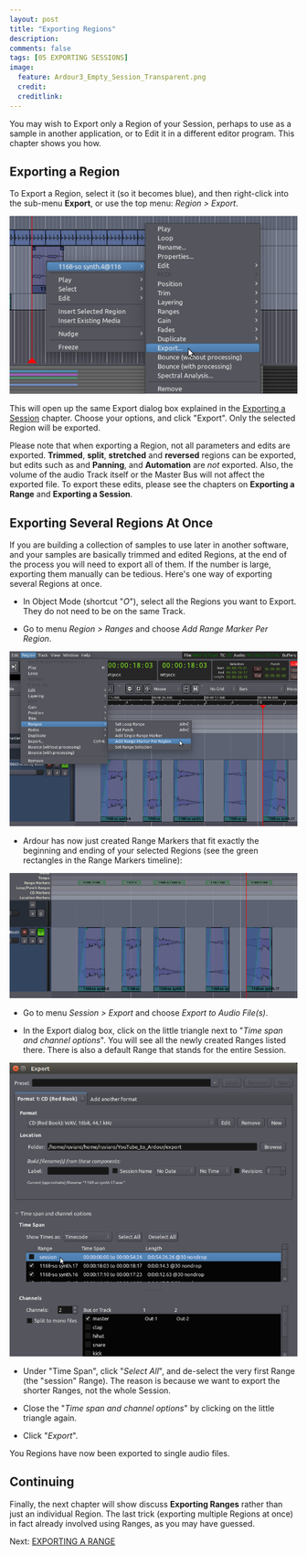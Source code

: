 ```yaml
---
layout: post
title: "Exporting Regions"
description:
comments: false 
tags: [05 EXPORTING SESSIONS]
image:
  feature: Ardour3_Empty_Session_Transparent.png
  credit:  
  creditlink:  
---
```


You may wish to Export only a Region of your Session, perhaps to use as a sample in another application, or to Edit
it in a different editor program. This chapter shows you how.

## Exporting a Region

To Export a Region, select it (so it becomes blue), and then right-click into the sub-menu
**Export**, or use the top menu: *Region > Export*.

![export region](../images/Ardour3_Export_Region_1.png)

This will open up the same Export dialog box explained in the [Exporting a Session](../exporting-a-session) chapter.
Choose your options, and click "Export". Only the selected Region will be exported.

Please note that when exporting a Region, not all parameters and edits
are exported. **Trimmed**, **split**, **stretched** and **reversed**
regions can be exported, but edits such as and **Panning**, and **Automation** are *not* exported.
Also, the volume of the audio Track itself or the Master Bus will not affect the exported
file. To export these edits, please see the chapters on **Exporting a Range** and **Exporting a Session**.

## Exporting Several Regions At Once

If you are building a collection of samples to use later in another software, and your samples are basically trimmed and edited Regions, at the end of the process you will need to export all of them. If the number is large, exporting them manually can be tedious. Here's one way of exporting several Regions at once.

* In Object Mode (shortcut "*O*"), select all the Regions you want to Export. They do not need to be on the same Track.

* Go to menu *Region > Ranges* and choose *Add Range Marker Per Region*.

![export region](../images/Ardour3_Export_Region_Multiple1.png)

* Ardour has now just created Range Markers that fit exactly the beginning and ending of your selected Regions (see the green rectangles in the Range Markers timeline):

![export region](../images/Ardour3_Export_Region_Multiple2.png)

* Go to menu *Session > Export* and choose *Export to Audio File(s)*.

* In the Export dialog box, click on the little triangle next to "*Time span and channel options*". You will see all the newly created Ranges listed there. There is also a default Range that stands for the entire Session. 

![export region](../images/Ardour3_Export_Region_Multiple3.png)

* Under "Time Span", click "*Select All*", and de-select the very first Range (the "session" Range). The reason is because we want to export the shorter Ranges, not the whole Session.

* Close the "*Time span and channel options*" by clicking on the little triangle again.

* Click "*Export*".

You Regions have now been exported to single audio files.

## Continuing

Finally, the next chapter will show discuss **Exporting Ranges** rather
than just an individual Region. The last trick (exporting multiple Regions at once) in fact already involved using Ranges, as you may have guessed.

Next: [EXPORTING A RANGE](../exporting-a-range)
